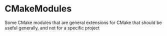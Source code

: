 # CMakeModules
Some CMake modules that are general extensions for CMake that should be useful generally, and not for a specific project

